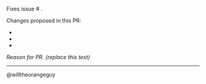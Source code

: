 Fixes issue # .

Changes proposed in this PR:

-
-
-

*Reason for PR. (replace this text)*


---
@willtheorangeguy
